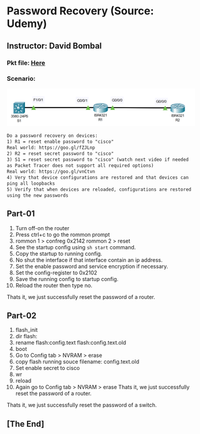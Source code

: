 # Password Recovery (Source: Udemy)
## Instructor: David Bombal 
### **Pkt file:** [Here](https://mega.nz/file/u0BDmZLA#zMcWiX4LixdmJkmcCecBpwBdV0TQSbpuO8gSDuaYwZw)
### Scenario: 
![](../images/dpr.PNG)



```
Do a password recovery on devices:
1) R1 = reset enable password to "cisco"
Real world: https://goo.gl/fZJLnp
2) R2 = reset secret password to "cisco"
3) S1 = reset secret password to "cisco" (watch next video if needed as Packet Tracer does not support all required options)
Real world: https://goo.gl/vnCtvn
4) Very that device configurations are restored and that devices can ping all loopbacks
5) Verify that when devices are reloaded, configurations are restored using the new passwords
```
## **Part-01**
1. Turn off-on the router
2. Press ctrl+c to go the rommon prompt
3. rommon 1 > confreg 0x2142
   rommon 2 > reset
4. See the startup config using `sh start` command. 
5. Copy the startup to running config. 
6. No shut the interface if that interface contain an ip address. 
7. Set the enable password and service encryption if necessary. 
8. Set the config-register to 0x2102
9. Save the running config to startup config.
10. Reload the router then type no. 

Thats it, we just successfully reset the password of a router. 

## **Part-02**
1. flash_init
2. dir flash:
3. rename flash:config.text flash:config.text.old
4. boot
5. Go to Config tab > NVRAM > erase 
6. copy flash running
souce filename: config.text.old
7. Set enable secret to cisco
8. wr
9. reload
10. Again go to Config tab > NVRAM > erase 
Thats it, we just successfully reset the password of a router. 

Thats it, we just successfully reset the password of a switch.

## **[The End]**